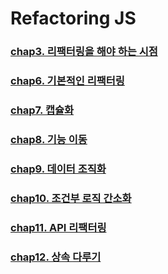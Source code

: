 # Refactoring JS

### [chap3. 리팩터링을 해야 하는 시점](https://github.com/numeru/refactoring-js/tree/main/refactoring/chap3)

### [chap6. 기본적인 리팩터링](https://github.com/numeru/refactoring-js/tree/main/refactoring/chap6)

### [chap7. 캡슐화](https://github.com/numeru/refactoring-js/tree/main/refactoring/chap7)

### [chap8. 기능 이동](https://github.com/numeru/refactoring-js/tree/main/refactoring/chap8)

### [chap9. 데이터 조직화](https://github.com/numeru/refactoring-js/tree/main/refactoring/chap9)

### [chap10. 조건부 로직 간소화](https://github.com/numeru/refactoring-js/tree/main/refactoring/chap10)

### [chap11. API 리팩터링](https://github.com/numeru/refactoring-js/tree/main/refactoring/chap11)

### [chap12. 상속 다루기](https://github.com/numeru/refactoring-js/tree/main/refactoring/chap12)
